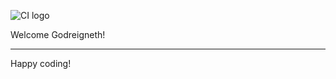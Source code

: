 ![CI logo](https://codeinstitute.s3.amazonaws.com/fullstack/ci_logo_small.png)

Welcome Godreigneth!


--------

Happy coding!
